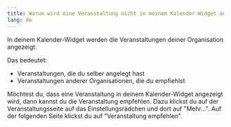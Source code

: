 ```yaml
---
title: Warum wird eine Veranstaltung nicht in meinem Kalender-Widget angezeigt?
lang: de
---
```

In deinem Kalender-Widget werden die Veranstaltungen deiner Organisation angezeigt.

Das bedeutet:

- Veranstaltungen, die du selber angelegt hast
- Veranstaltungen anderer Organisationen, die du empfiehlst

Möchtest du, dass eine Veranstaltung in deinem Kalender-Widget angezeigt wird, dann kannst du die Veranstaltung empfehlen. Dazu klickst du auf der Veranstaltungsseite auf das Einstellungsrädchen und dort auf "Mehr...". Auf der folgenden Seite klickst du auf "Veranstaltung empfehlen".